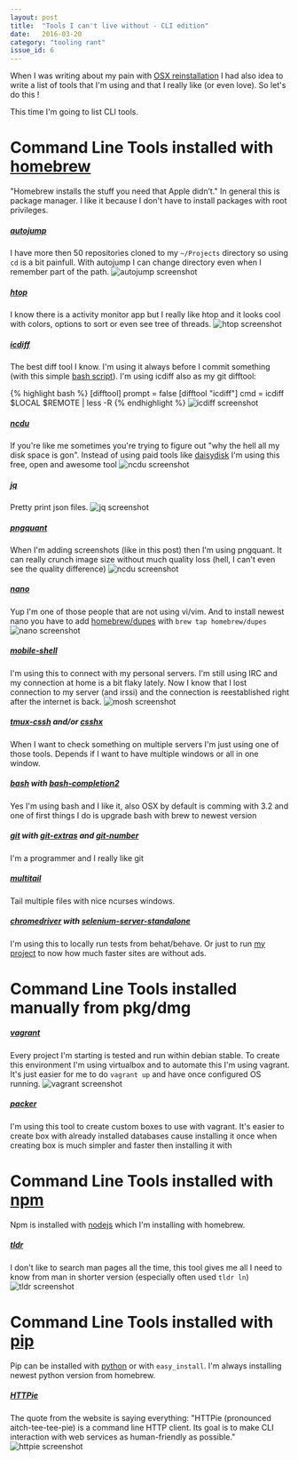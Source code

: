```yaml
---
layout: post
title:  "Tools I can't live without - CLI edition"
date:   2016-03-20
category: "tooling rant"
issue_id: 6
---
```


When I was writing about my pain with [OSX reinstallation](http://afterdesign.net/2016/03/07/os-x-reinstallation-pain.html) I had also idea to write a list of tools that I'm using and that I really like (or even love). So let's do this !

This time I'm going to list CLI tools.

# Command Line Tools installed with [homebrew](http://brew.sh)
"Homebrew installs the stuff you need that Apple didn’t."
In general this is package manager. I like it because I don't have to install packages with root privileges.

##### <a href="https://github.com/wting/autojump" rel="noreferrer" aria-label="Autojump tool external URL">autojump</a>
I have more then 50 repositories cloned to my ```~/Projects``` directory so using ```cd``` is a bit painfull. With autojump I can change directory even when I remember part of the path.
![autojump screenshot](/images/posts/6/autojump.png)

##### [htop](http://hisham.hm/htop/)
I know there is a activity monitor app but I really like htop and it looks cool with colors, options to sort or even see tree of threads.
![htop screenshot](/images/posts/6/htop.png)

##### [icdiff](https://github.com/jeffkaufman/icdiff)
The best diff tool I know.
I'm using it always before I commit something (with this simple [bash script](https://github.com/afterdesign/dotfiles/blob/master/bin/git-diff-add)).
I'm using icdiff also as my git difftool:

{% highlight bash %}
[difftool]
    prompt = false
[difftool "icdiff"]
    cmd = icdiff $LOCAL $REMOTE | less -R
{% endhighlight %}
![icdiff screenshot](/images/posts/6/icdiff.png)

##### [ncdu](https://dev.yorhel.nl/ncdu)

If you're like me sometimes you're trying to figure out "why the hell all my disk space is gon".
Instead of using paid tools like [daisydisk](https://daisydiskapp.com) I'm using this free, open and awesome tool
![ncdu screenshot](/images/posts/6/ncdu.png)

##### [jq](https://stedolan.github.io/jq/)

Pretty print json files.
![jq screenshot](/images/posts/6/jq.png)

##### [pngquant](https://pngquant.org)

When I'm adding screenshots (like in this post) then I'm using pngquant. It can really crunch image size without much quality loss (hell, I can't even see the quality difference)
![ncdu screenshot](/images/posts/6/pngquant.png)

##### [nano](http://www.nano-editor.org)

Yup I'm one of those people that are not using vi/vim.
And to install newest nano you have to add [homebrew/dupes](https://github.com/Homebrew/homebrew-dupes) with ```brew tap homebrew/dupes```
![nano screenshot](/images/posts/6/nano.png)

##### [mobile-shell](https://mosh.mit.edu)
I'm using this to connect with my personal servers. I'm still using IRC and my connection at home is a bit flaky lately. Now I know that I lost connection to my server (and irssi) and the connection is reestablished right after the internet is back.
![mosh screenshot](/images/posts/6/mosh.png)

##### [tmux-cssh](https://github.com/dennishafemann/tmux-cssh) and/or [csshx](http://code.google.com/p/csshx)

When I want to check something on multiple servers I'm just using one of those tools.
Depends if I want to have multiple windows or all in one window.

##### [bash](https://www.gnu.org/software/bash/) with [bash-completion2](https://github.com/scop/bash-completion)

Yes I'm using bash and I like it, also OSX by default is comming with 3.2 and one of first things I do is upgrade bash with brew to newest version

##### [git](http://git-scm.com) with [git-extras](https://github.com/tj/git-extras) and [git-number](https://github.com/holygeek/git-number)
I'm a programmer and I really like git

##### [multitail](https://www.vanheusden.com/multitail/)

Tail multiple files with nice ncurses windows.

##### [chromedriver](https://sites.google.com/a/chromium.org/chromedriver/) with [selenium-server-standalone](http://www.seleniumhq.org/download/)

I'm using this to locally run tests from behat/behave.
Or just to run [my project](https://github.com/afterdesign/unsuck-ads) to now how much faster sites are without ads.


# Command Line Tools installed manually from pkg/dmg

##### [vagrant](http://vagrantup.com)
Every project I'm starting is tested and run within debian stable. To create this environment I'm using virtualbox and to automate this I'm using vagrant. It's just easier for me to do ```vagrant up``` and have once configured OS running.
![vagrant screenshot](/images/posts/6/vagrant.png)

##### [packer](http://packer.io)

I'm using this tool to create custom boxes to use with vagrant. It's easier to create box with already installed databases cause installing it once when creating box is much simpler and faster then installing it with


# Command Line Tools installed with [npm](https://www.npmjs.com)
Npm is installed with [nodejs](http://nodejs.org) which I'm installing with homebrew.

##### [tldr](https://github.com/tldr-pages/tldr-node-client)
I don't like to search man pages all the time, this tool gives me all I need to know from man in shorter version (especially often used ```tldr ln```)
![tldr screenshot](/images/posts/6/tldr.png)


# Command Line Tools installed with [pip](https://pypi.python.org/pypi/pip)
Pip can be installed with [python](https://python.org) or with ```easy_install```.
I'm always installing newest python version from homebrew.

##### [HTTPie](https://github.com/jkbrzt/httpie)
The quote from the website is saying everything: "HTTPie (pronounced aitch-tee-tee-pie) is a command line HTTP client. Its goal is to make CLI interaction with web services as human-friendly as possible."
![httpie screenshot](/images/posts/6/httpie.png)
